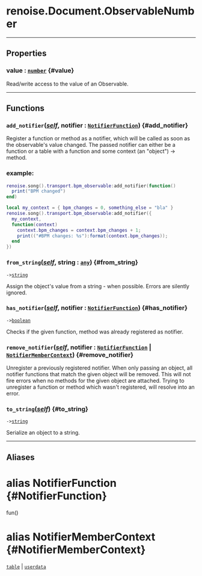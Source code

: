 # renoise.Document.ObservableNumber  

---  
## Properties
### value : [`number`](../../API/builtins/number.md) {#value}
Read/write access to the value of an Observable.

  

---  
## Functions
### `add_notifier`([*self*](../../API/builtins/self.md), notifier : [`NotifierFunction`](#NotifierFunction)) {#add_notifier}
Register a function or method as a notifier, which will be called as soon as
the observable's value changed. The passed notifier can either be a function
or a table with a function and some context (an "object") -> method.
### example:
```lua
renoise.song().transport.bpm_observable:add_notifier(function()
  print("BPM changed")
end)

local my_context = { bpm_changes = 0, something_else = "bla" }
renoise.song().transport.bpm_observable:add_notifier({
  my_context,
  function(context)
    context.bpm_changes = context.bpm_changes + 1;
    print(("#BPM changes: %s"):format(context.bpm_changes));
  end
})
```
### `from_string`([*self*](../../API/builtins/self.md), string : [`any`](../../API/builtins/any.md)) {#from_string}
`->`[`string`](../../API/builtins/string.md)  

Assign the object's value from a string - when possible. Errors are
silently ignored.
### `has_notifier`([*self*](../../API/builtins/self.md), notifier : [`NotifierFunction`](#NotifierFunction)) {#has_notifier}
`->`[`boolean`](../../API/builtins/boolean.md)  

Checks if the given function, method was already registered as notifier.
### `remove_notifier`([*self*](../../API/builtins/self.md), notifier : [`NotifierFunction`](#NotifierFunction) | [`NotifierMemberContext`](#NotifierMemberContext)) {#remove_notifier}
Unregister a previously registered notifier. When only passing an object,
all notifier functions that match the given object will be removed.
This will not fire errors when no methods for the given object are attached.
Trying to unregister a function or method which wasn't registered, will resolve
into an error.
### `to_string`([*self*](../../API/builtins/self.md)) {#to_string}
`->`[`string`](../../API/builtins/string.md)  

Serialize an object to a string.  



---  
## Aliases  
# alias NotifierFunction {#NotifierFunction}
fun()  
  
  
# alias NotifierMemberContext {#NotifierMemberContext}
[`table`](../../API/builtins/table.md) | [`userdata`](../../API/builtins/userdata.md)  
  
  

